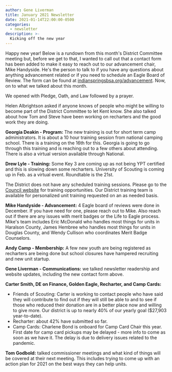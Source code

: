 ```yaml
---
author: Gene Liverman
title: January 2021 Newsletter
date: 2021-01-14T22:00:00-0500
categories:
  - newsletter
description: >-
  Kicking off the new year
---
```


Happy new year! Below is a rundown from this month's District Committee meeting but, before we get to that, I wanted to call out that a contact form has been added to make it easy to reach out to our advancement chair, Mike Handyside. He's the person to talk to if you have any questions about anything advancement related or if you need to schedule an Eagle Board of Review. The form can be found at [indianspringsbsa.org/advancement](https://www.indianspringsbsa.org/advancement). Now, on to what we talked about this month.

We opened with Pledge, Oath, and Law followed by a prayer.

Helen Albrightson asked if anyone knows of people who might be willing to become part of the District Committee to let Kent know. She also talked about how Tom and Steve have been working on recharters and the good work they are doing.

**Georgia Deakin - Program:** The new training is out for short term camp administrators. It is about a 10 hour training session from national camping school. There is a training on the 16th for this. Georgia is going to go through this training and is reaching out to a few others about attending. There is also a virtual version available through National.

**Drew Lyle - Training:** Some Key 3 are coming up as not being YPT certified and this is slowing down some recharters. University of Scouting is coming up in Feb. as a virtual event. Roundtable is the 21st.

The District does not have any scheduled training sessions.  Please go to the [Council website](https://www.atlantabsa.org/calendar/558/Training) for training opportunities.  Our District training team is available for personalized unit training requested on an as needed basis.

**Mike Handyside - Advancement:** 4 Eagle board of reviews were done in December. If you have need for one, please reach out to Mike. Also reach out if there are any issues with merit badges or the Life to Eagle process. Mike's team includes Eric McDonald who handles most things for units in Haralson County, James Hembree who handles most things for units in Douglas County, and Wendy Cullison who coordinates Merit Badge Counselors.

**Andy Camp - Membership:** A few new youth are being registered as recharters are being done but school closures have hampered recruiting and new unit startup.

**Gene Liverman - Communications:** we talked newsletter readership and website updates, including the new contact form above.

**Carter Smith, DE on Finance, Golden Eagle, Recharter, and Camp Cards:**

* Friends of Scouting: Carter is working to contact people who have said they will contribute to find out if they will still be able to and to see if those who reduced their donation are in a better place now and willing to give more. Our district is up to nearly 40% of our yearly goal ($27,903 year-to-date).
* Recharter: about 42% have submitted so far.
* Camp Cards: Charlene Bond is onboard for Camp Card Chair this year. First date for camp card pickups may be delayed - more info to come as soon as we have it. The delay is due to delivery issues related to the pandemic.

**Tom Godbold:** talked commissioner meetings and what kind of things will be covered at their next meeting. This includes trying to come up with an action plan for 2021 on the best ways they can help units.
